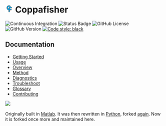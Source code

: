 # <img src="/docs/images/logo.png" width="25"/> Coppafisher

![Continuous Integration](https://img.shields.io/github/actions/workflow/status/paulshuker/coppafisher/integration.yaml?logo=github)
![Status Badge](https://img.shields.io/badge/status-mature-blue)
![GitHub License](https://img.shields.io/github/license/paulshuker/coppafisher?color=blue)
![GitHub Version](https://img.shields.io/github/v/tag/paulshuker/coppafisher?label=version)
[![Code style: black](https://img.shields.io/badge/code%20style-black-000000.svg)](https://github.com/psf/black)

## Documentation

* [Getting Started](https://paulshuker.github.io/coppafisher/)
* [Usage](https://paulshuker.github.io/coppafisher/basic_usage/)
* [Overview](https://paulshuker.github.io/coppafisher/overview/)
* [Method](https://paulshuker.github.io/coppafisher/find_spots/)
* [Diagnostics](https://paulshuker.github.io/coppafisher/diagnostics/)
* [Troubleshoot](https://paulshuker.github.io/coppafisher/troubleshoot/)
* [Glossary](https://paulshuker.github.io/coppafisher/glossary/)
* [Contributing](https://paulshuker.github.io/coppafisher/contributing/)


![](https://github.com/jduffield65/coppafish/blob/main/docs/images/readme_viewer.png?raw=true)

Originally built in [Matlab](https://github.com/kdharris101/iss). It was then rewritten in
[Python](https://github.com/jduffield65/coppafish), forked [again](https://github.com/reillytilbury/coppafish). Now it
is forked once more and maintained here.
